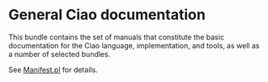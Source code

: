 # General Ciao documentation

This bundle contains the set of manuals that constitute the basic
documentation for the Ciao language, implementation, and tools, as
well as a number of selected bundles.

See [Manifest.pl](Manifest/Manifest.pl) for details.



